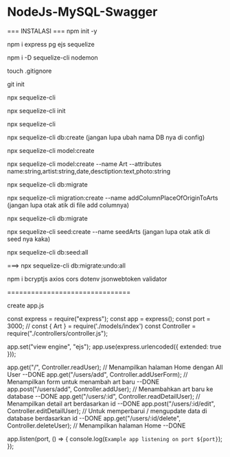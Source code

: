 # NodeJs-MySQL-Swagger

=== INSTALASI ===
npm init -y

npm i express pg ejs sequelize

npm i -D sequelize-cli nodemon

touch .gitignore

git init

npx sequelize-cli

npx sequelize-cli init

npx sequelize-cli

npx sequelize-cli db:create (jangan lupa ubah nama DB nya di config)

npx sequelize-cli model:create

npx sequelize-cli model:create --name Art --attributes name:string,artist:string,date,desctiption:text,photo:string

npx sequelize-cli db:migrate

npx sequelize-cli migration:create --name addColumnPlaceOfOriginToArts (jangan lupa otak atik di file add columnya)

npx sequelize-cli db:migrate

npx sequelize-cli seed:create --name seedArts (jangan lupa otak atik di seed nya kaka)

npx sequelize-cli db:seed:all


===> npx sequelize-cli db:migrate:undo:all

npm i bcryptjs axios cors dotenv jsonwebtoken validator



===============================

create app.js

const express = require("express");
const app = express();
const port = 3000;
// const { Art } = require('./models/index')
const Controller = require("./controllers/controller.js");

app.set("view engine", "ejs");
app.use(express.urlencoded({ extended: true }));

app.get("/", Controller.readUser); // Menampilkan halaman Home dengan All User --DONE
app.get("/users/add", Controller.addUserForm); // Menampilkan form untuk menambah art baru --DONE
app.post("/users/add", Controller.addUser); // Menambahkan art baru ke database --DONE
app.get("/users/:id", Controller.readDetailUser); // Menampilkan detail art berdasarkan id --DONE
app.post("/users/:id/edit", Controller.editDetailUser); // Untuk memperbarui / mengupdate data di database berdasarkan id --DONE
app.get("/users/:id/delete", Controller.deleteUser); // Menampilkan halaman Home --DONE

app.listen(port, () => {
  console.log(`Example app listening on port ${port}`);
});

